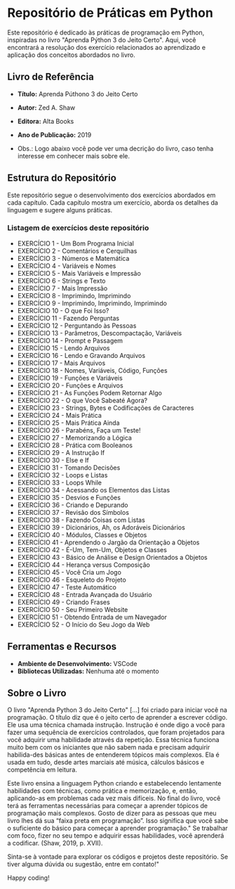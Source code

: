# Repositório de Práticas em Python

Este repositório é dedicado às práticas de programação em Python, inspiradas no livro "Aprenda Pýthon 3 do Jeito Certo". Aqui, você encontrará a resolução dos exercício relacionados ao aprendizado e aplicação dos conceitos abordados no livro.

## Livro de Referência

- **Título:** Aprenda Púthono 3 do Jeito Certo
- **Autor:** Zed A. Shaw
- **Editora:** Alta Books
- **Ano de Publicação:** 2019

- Obs.: Logo abaixo você pode ver uma decrição do livro, caso tenha interesse em conhecer mais sobre ele.

## Estrutura do Repositório
Este repositório segue o desenvolvimento dos exercícios abordados em cada capítulo.
Cada capítulo mostra um exercício, aborda os detalhes da linguagem e sugere alguns práticas.

### Listagem de exercícios deste repositório
- EXERCÍCIO 1 - Um Bom Programa Inicial
- EXERCÍCIO 2 - Comentários e Cerquilhas
- EXERCÍCIO 3 - Números e Matemática
- EXERCÍCIO 4 - Variáveis e Nomes
- EXERCÍCIO 5 - Mais Variáveis e Impressão
- EXERCÍCIO 6 - Strings e Texto
- EXERCÍCIO 7 - Mais Impressão
- EXERCÍCIO 8 - Imprimindo, Imprimindo
- EXERCÍCIO 9 - Imprimindo, Imprimindo, Imprimindo
- EXERCÍCIO 10 - O que Foi Isso?
- EXERCÍCIO 11 - Fazendo Perguntas
- EXERCÍCIO 12 - Perguntando às Pessoas
- EXERCÍCIO 13 - Parâmetros, Descompactação, Variáveis
- EXERCÍCIO 14 - Prompt e Passagem
- EXERCÍCIO 15 - Lendo Arquivos
- EXERCÍCIO 16 - Lendo e Gravando Arquivos
- EXERCÍCIO 17 - Mais Arquivos
- EXERCÍCIO 18 - Nomes, Variáveis, Código, Funções
- EXERCÍCIO 19 - Funções e Variáveis
- EXERCÍCIO 20 - Funções e Arquivos
- EXERCÍCIO 21 - As Funções Podem Retornar Algo
- EXERCÍCIO 22 - O que Você Sabeaté Agora?
- EXERCÍCIO 23 - Strings, Bytes e Codificações de Caracteres
- EXERCÍCIO 24 - Mais Prática
- EXERCÍCIO 25 - Mais Prática Ainda
- EXERCÍCIO 26 - Parabéns, Faça um Teste!
- EXERCÍCIO 27 - Memorizando a Lógica
- EXERCÍCIO 28 - Prática com Booleanos
- EXERCÍCIO 29 - A Instrução If
- EXERCÍCIO 30 - Else e If
- EXERCÍCIO 31 - Tomando Decisões
- EXERCÍCIO 32 - Loops e Listas
- EXERCÍCIO 33 - Loops While
- EXERCÍCIO 34 - Acessando os Elementos das Listas
- EXERCÍCIO 35 - Desvios e Funções
- EXERCÍCIO 36 - Criando e Depurando
- EXERCÍCIO 37 - Revisão dos Símbolos
- EXERCICIO 38 - Fazendo Coisas com Listas
- EXERCÍCIO 39 - Dicionários, Ah, os Adoráveis Dicionários
- EXERCÍCIO 40 - Módulos, Classes e Objetos
- EXERCÍCIO 41 - Aprendendo o Jargão da Orientação a Objetos
- EXERCÍCIO 42 - É-Um, Tem-Um, Objetos e Classes
- EXERCÍCIO 43 - Básico de Análise e Design Orientados a Objetos
- EXERCÍCIO 44 - Herança versus Composição
- EXERCÍCIO 45 - Você Cria um Jogo
- EXERCÍCIO 46 - Esqueleto do Projeto
- EXERCÍCIO 47 - Teste Automático
- EXERCÍCIO 48 - Entrada Avançada do Usuário
- EXERCÍCIO 49 - Criando Frases
- EXERCÍCIO 50 - Seu Primeiro Website
- EXERCÍCIO 51 - Obtendo Entrada de um Navegador
- EXERCÍCIO 52 - O Início do Seu Jogo da Web
 

## Ferramentas e Recursos

- **Ambiente de Desenvolvimento:** VSCode
- **Bibliotecas Utilizadas:** Nenhuma até o momento

## Sobre o Livro
O livro "Aprenda Python 3 do Jeito Certo" [...] foi criado para iniciar você na programação. O título diz que é o jeito certo de aprender a escrever código. Ele usa uma técnica chamada instrução. Instrução é onde digo a você para fazer uma sequência de exercícios controlados, que foram projetados para você adquirir uma habilidade através da repetição. Essa técnica funciona muito bem com os iniciantes que não sabem nada e precisam adquirir habilida-des básicas antes de entenderem tópicos mais complexos. Ela é usada em tudo, desde artes marciais até música, cálculos básicos e competência em leitura.

Este livro ensina a linguagem Python criando e estabelecendo lentamente habilidades com técnicas, como prática e memorização, e, então, aplicando-as em problemas cada vez mais difíceis. No final do livro, você terá as ferramentas necessárias para começar a aprender tópicos de programação mais complexos. Gosto de dizer para as pessoas que meu livro lhes dá sua “faixa preta em programação”. Isso significa que você sabe o suficiente do básico para começar a aprender programação."
Se trabalhar com foco, fizer no seu tempo e adquirir essas habilidades, você aprenderá a codificar. (Shaw, 2019, p. XVII).

Sinta-se à vontade para explorar os códigos e projetos deste repositório. Se tiver alguma dúvida ou sugestão, entre em contato!"

Happy coding!
